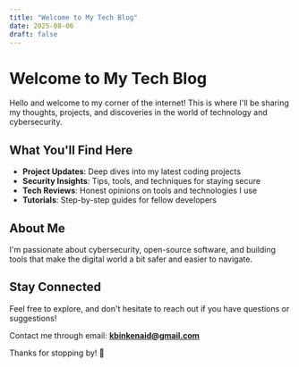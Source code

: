 ```yaml
---
title: "Welcome to My Tech Blog"
date: 2025-08-06
draft: false
---
```


# Welcome to My Tech Blog

Hello and welcome to my corner of the internet! This is where I'll be sharing my thoughts, projects, and discoveries in the world of technology and cybersecurity.

## What You'll Find Here

- **Project Updates**: Deep dives into my latest coding projects
- **Security Insights**: Tips, tools, and techniques for staying secure
- **Tech Reviews**: Honest opinions on tools and technologies I use
- **Tutorials**: Step-by-step guides for fellow developers

## About Me

I'm passionate about cybersecurity, open-source software, and building tools that make the digital world a bit safer and easier to navigate.

## Stay Connected

Feel free to explore, and don't hesitate to reach out if you have questions or suggestions!

Contact me through email: **kbinkenaid@gmail.com**

Thanks for stopping by! 🚀